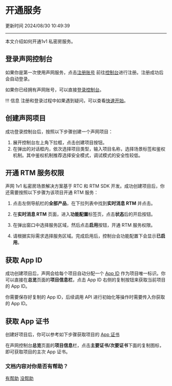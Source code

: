 # 开通服务

<i class="fa-solid fa-arrows-rotate"></i> 更新时间 2024/08/30 10:49:39

---

本文介绍如何开通1v1 私密房服务。

## 登录声网控制台

如果你是第一次使用声网服务，点击[注册账号<i class="fa-solid fa-arrow-up-right-from-square"></i>](https://sso.shengwang.cn/cn/v4/signup/) 前往[控制台](# "声网控制台 (Console) 是声网提供给开发者管理声网各项服务的工具。")进行注册。注册成功后会自动登录。

如果你已经拥有声网账号，可以直接[登录控制台<i class="fa-solid fa-arrow-up-right-from-square"></i>](https://sso.shengwang.cn/cn/v5/login?)。

!!! 信息
    注册和登录过程中如果遇到疑问，可以查看[快速开始](https://doc.shengwang.cn/doc/console/general/quickstart)。

## 创建声网项目

成功登录控制台后，按照以下步骤创建一个声网项目：

1. 展开控制台左上角下拉框，点击创建项目按钮。
2. 在弹出的对话框内，依次选择项目类型，输入项目名称，选择场景标签和鉴权机制。其中鉴权机制推荐选择安全模式，调试模式的安全性较低。

## 开通 RTM 服务权限

声网 1v1 私密房场景解决方案基于 RTC 和 RTM SDK 开发。成功创建项目后，你还需要按照以下步骤为该项目开通 RTM 服务：

1. 点击左侧导航栏的**全部产品**，在下拉列表中找到**实时消息 RTM** 并点击。

2. 在**实时消息 RTM** 页面，进入**功能配置**标签页，点击**状态**后的开启按钮。

3. 在弹出窗口中选择服务区域，然后点击**启用**按钮，开通 RTM 服务权限。

4. 请根据实际需求选择服务区域。完成启用后，控制台会功能配置下会显示**已启用**。

## 获取 App ID

成功创建项目后，声网会给每个项目自动分配一个 [App ID](# "App ID 是声网为开发项目生成的字符串，是项目的唯一标识。") 作为项目唯一标识。你可以直接在**总览**页面的**项目信息栏**，点击 App ID 右侧的复制按钮来获取当前项目的 App ID。

你需要保存好复制的 App ID，后续调用 API 进行初始化等操作时需要传入你获取的 App ID。

## 获取 App 证书

创建好项目后，你可以参考如下步骤获取项目的 [App 证书](# "App 证书 (App Certificate) 是声网控制台为开发项目生成的随机字符串，用于开启 [Token 鉴权](https://doc.shengwang.cn/basics/glossary#auth)，并作为生成 [Token](https://doc.shengwang.cn/basics/glossary#token) 的参数之一。")

在声网控制台**总览**页面的**项目信息**栏，点击**主要证书/次要证书**下面的复制图标，即可获取项目的主次 App 证书。

### 文档内容对你是否有帮助？

<a href="#" onclick="showFeedback('helpful')">有帮助</a>
<a href="#" onclick="showFeedback('not_helpful')">没帮助</a>

<div id="feedback-message" style="display:none; margin-top: 10px;">
  <p id="feedback-text"></p>
</div>

<script>
  function showFeedback(response) {
    var message = '';
    if (response === 'helpful') {
      message = '感谢您的反馈！我们很高兴文档对您有帮助！';
    } else {
      message = '感谢您的反馈！我们会改进文档，感谢您的帮助！';
    }

    document.getElementById('feedback-text').innerText = message;
    document.getElementById('feedback-message').style.display = 'block';
  }
</script>
